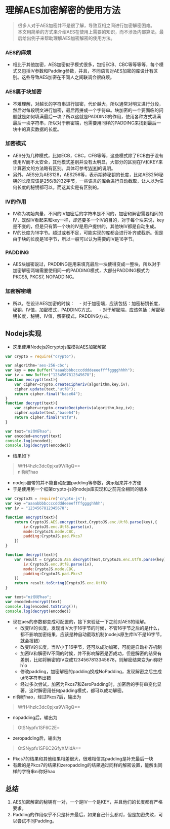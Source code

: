 # 理解AES加密解密的使用方法
> 很多人对于AES加密并不是很了解，导致互相之间进行加密解密困难。  
> 本文用简单的方式来介绍AES在使用上需要的知识，而不涉及内部算法。最后给出例子来帮助理解AES加密解密的使用方法。

### AES的麻烦
* 相比于其他加密，AES加密似乎模式很多，包括ECB、CBC等等等等，每个模式又包括IV参数和Padding参数，并且，不同语言对AES加密的库设计有区别。这些导致AES加密在不同人之间联调会很麻烦。
### AES属于块加密
* 不难理解，对越长的字符串进行加密，代价越大，所以通常对明文进行分段，然后对每段明文进行加密，最后再拼成一个字符串。块加密的一个要面临的问题就是如何填满最后一块？所以这就是PADDING的作用，使用各种方式填满最后一块字符串，所以对于解密端，也需要用同样的PADDING来找到最后一块中的真实数据的长度。
### 加密模式
* AES分为几种模式，比如ECB，CBC，CFB等等，这些模式除了ECB由于没有使用IV而不太安全，其他模式差别并没有太明显，大部分的区别在IV和KEY来计算密文的方法略有区别。具体可参考[WIKI](https://en.wikipedia.org/wiki/Block_cipher_mode_of_operation)的说明。
* 另外，AES分为AES128，AES256等，表示期待秘钥的长度，比如AES256秘钥的长度应该是256/8的32字节，一些语言的库会进行自动截取，让人以为任何长度的秘钥都可以。而这其实是有区别的。
### IV的作用
* IV称为初始向量，不同的IV加密后的字符串是不同的，加密和解密需要相同的IV，既然IV看起来和key一样，却还要多一个IV的目的，对于每个块来说，key是不变的，但是只有第一个块的IV是用户提供的，其他块IV都是自动生成。 
* IV的长度为16字节。超过或者不足，可能实现的库都会进行补齐或截断。但是由于块的长度是16字节，所以一般可以认为需要的IV是16字节。
### PADDING
* AES块加密说过，PADDING是用来填充最后一块使得变成一整块，所以对于加密解密两端需要使用同一的PADDING模式，大部分PADDING模式为PKCS5, PKCS7, NOPADDING。
### 加密解密端
* 所以，在设计AES加密的时候：
    - 对于加密端，应该包括：加密秘钥长度，秘钥，IV值，加密模式，PADDING方式。 
    - 对于解密端，应该包括：解密秘钥长度，秘钥，IV值，解密模式，PADDING方式。
## Nodejs实现
* 这里使用Nodejs的cryptojs库模拟AES加密解密
``` javascript
var crypto = require("crypto");

var algorithm='aes-256-cbc';
var key = new Buffer("aaaabbbbccccddddeeeeffffgggghhhh");
var iv = new Buffer("1234567812345678");
function encrypt(text){
    var cipher=crypto.createCipheriv(algorithm,key,iv);
    cipher.update(text,"utf8");
    return cipher.final("base64");
}
function decrypt(text){
    var cipher=crypto.createDecipheriv(algorithm,key,iv);
    cipher.update(text,"base64");
    return cipher.final("utf8");
}

var text="ni你好hao";
var encoded=encrypt(text)
console.log(encoded);
console.log(decrypt(encoded))
```
* 结果如下
> WfH4hzIc3dc0pjxa9V/RgQ==  
> ni你好hao
* nodejs自带的并不能自动配置padding等参数，演示起来并不方便
* 于是使用另一个框架crypto-js的nodejs库实现和之前完全相同的版本
``` javascript
var CryptoJS = require("crypto-js");
var key ="aaaabbbbccccddddeeeeffffgggghhhh";
var iv = "1234567812345678";

function encrypt(text){
    return CryptoJS.AES.encrypt(text,CryptoJS.enc.Utf8.parse(key),{
        iv:CryptoJS.enc.Utf8.parse(iv),
        mode:CryptoJS.mode.CBC,
        padding:CryptoJS.pad.Pkcs7
    })
}

function decrypt(text){
    var result = CryptoJS.AES.decrypt(text,CryptoJS.enc.Utf8.parse(key),{
        iv:CryptoJS.enc.Utf8.parse(iv),
        mode:CryptoJS.mode.CBC,
        padding:CryptoJS.pad.Pkcs7
    })
    return result.toString(CryptoJS.enc.Utf8)
}

var text="ni你好hao";
var encoded=encrypt(text)
console.log(encoded.toString());
console.log(decrypt(encoded))
```
* 现在aes的参数都变成可配置的，接下来验证一下之前对AES的理解。
  * 改变IV的长度，发现当IV大于16字节的时候，不管16字节之后的是什么，都不影响加密结果，应该是种自动截取机制(nodejs原生库IV不是16字节，就会报错）
  * 改变IV的长度，当IV小于16字节，还可以成功加密，可能是自动补齐机制
  * 加密IV和解密IV不同的时候，并不影响解密是否成功，但是解密的结果有差别，比如将解密的IV变成1234567813345678，则解密结果变为ni你好h\`o
  * 修改padding，加密解密的padding换成NoPadding，发现解密之后生成utf8字符串出错
  * 经过多次尝试，加密为Pkcs7和ZeroPadding时，加密后的字符串变化显著，这时解密用任何padding模式，都可以成功解密。
* ni你好hao，经过Pkcs7后，输出为
> WfH4hzIc3dc0pjxa9V/RgQ==
* nopadding后，输出为
> OtSNypfx1SF6C2E=
* zeropadding后，输出为
> OtSNypfx1SF6C2GfyXMidA==
* Pkcs7的结果和其他结果相差很大，很难相信其padding是补充最后一块
* 有趣的是Pkcs7的结果和zeropadding的结果通过同样的解密设置，能解出同样的字符串ni你好hao
## 总结
1. AES加密解密的秘钥有一对，一个是IV一个是KEY，并且他们的长度都有严格要求。 
2. Padding的作用似乎不只是补齐最后，如果自己什么都对，但是加密失败，可以尝试不同Padding。



